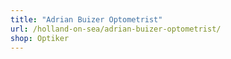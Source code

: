 ```yaml
---
title: "Adrian Buizer Optometrist"
url: /holland-on-sea/adrian-buizer-optometrist/
shop: Optiker
---
```

